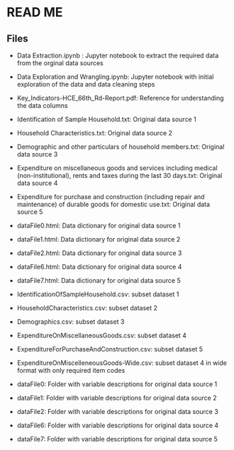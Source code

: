 # READ ME

## Files

- Data Extraction.ipynb : Jupyter notebook to extract the required data from the orginal data sources
- Data Exploration and Wrangling.ipynb: Jupyter notebook with initial exploration of the data and data cleaning steps

- Key_Indicators-HCE_66th_Rd-Report.pdf: Reference for understanding the data columns

- Identification of Sample Household.txt: Original data source 1 
- Household Characteristics.txt: Original data source 2
- Demographic and other particulars of household members.txt: Original data source 3
- Expenditure on miscellaneous goods and services including medical (non-institutional), rents and taxes during the last 30 days.txt: Original data source 4
- Expenditure for purchase and construction (including repair and maintenance) of durable goods for domestic use.txt: Original data source 5

- dataFile0.html: Data dictionary for original data source 1
- dataFile1.html: Data dictionary for original data source 2
- dataFile2.html: Data dictionary for original data source 3
- dataFile6.html: Data dictionary for original data source 4
- dataFile7.html: Data dictionary for original data source 5

- IdentificationOfSampleHousehold.csv: subset dataset 1
- HouseholdCharacteristics.csv: subset dataset 2
- Demographics.csv: subset dataset 3
- ExpenditureOnMiscellaneousGoods.csv: subset dataset 4
- ExpenditureForPurchaseAndConstruction.csv: subset dataset 5
- ExpenditureOnMiscelleneousGoods-Wide.csv: subset dataset 4 in wide format with only required item codes

- dataFile0: Folder with variable descriptions for original data source 1
- dataFile1: Folder with variable descriptions for original data source 2
- dataFile2: Folder with variable descriptions for original data source 3
- dataFile6: Folder with variable descriptions for original data source 4
- dataFile7: Folder with variable descriptions for original data source 5


